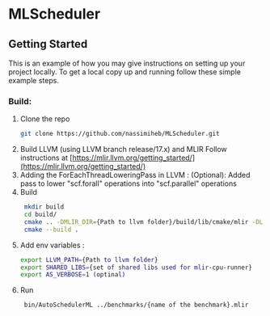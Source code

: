 # MLScheduler

<!-- GETTING STARTED -->
## Getting Started

This is an example of how you may give instructions on setting up your project locally.
To get a local copy up and running follow these simple example steps.

### Build:

1. Clone the repo
   ```sh
   git clone https://github.com/nassimiheb/MLScheduler.git
   ```
2. Build LLVM (using LLVM branch release/17.x) and MLIR 
    Follow instructions at [https://mlir.llvm.org/getting_started/](https://mlir.llvm.org/getting_started/)
3. Adding the ForEachThreadLoweringPass in LLVM : (Optional):
    Added pass to lower "scf.forall" operations into "scf.parallel" operations  
4. Build 
   ```sh
    mkdir build
    cd build/
    cmake .. -DMLIR_DIR={Path to llvm folder}/build/lib/cmake/mlir -DLLVM_EXTERNAL_LIT={Path to llvm folder}/build/bin/llvm-lit
    cmake --build .
    ```
5. Add env variables :
   ```sh
   export LLVM_PATH={Path to llvm folder}
   export SHARED_LIBS={set of shared libs used for mlir-cpu-runner}
   export AS_VERBOSE=1 (optinal)
   ```
6. Run
   ```sh
    bin/AutoSchedulerML ../benchmarks/{name of the benchmark}.mlir
   ```
